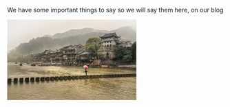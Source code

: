 

We have some important things to say so we will say them here, on our blog

![](uploads/7d37280f-b244-465a-a2bc-6793deba789f.jpg)